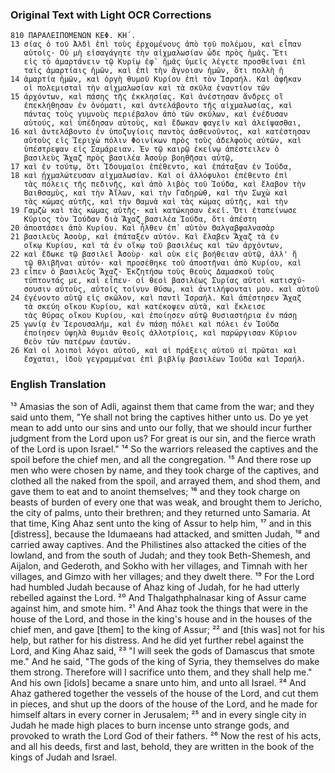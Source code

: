### Original Text with Light OCR Corrections

```greek
810 ΠΑΡΑΛΕΙΠΟΜΕΝΩΝ ΚΕΦ. ΚΗ´.
13 σίας ὁ τοῦ Ἀλδὶ ἐπὶ τοὺς ἐρχομένους ἀπὸ τοῦ πολέμου, καὶ εἶπαν
   αὐτοῖς· Οὐ μὴ εἰσαγάγητε τὴν αἰχμαλωσίαν ὧδε πρὸς ἡμᾶς. Ἔτι
   εἰς τὸ ἁμαρτάνειν τῷ Κυρίῳ ἐφ᾿ ἡμᾶς ὑμεῖς λέγετε προσθεῖναι ἐπὶ
   ταῖς ἁμαρτίαις ἡμῶν, καὶ ἐπὶ τὴν ἄγνοιαν ἡμῶν, ὅτι πολλὴ ἡ
14 ἁμαρτία ἡμῶν, καὶ ὀργὴ θυμοῦ Κυρίου ἐπὶ τὸν Ἰσραήλ. Καὶ ἀφῆκαν
   οἱ πολεμισταὶ τὴν αἰχμαλωσίαν καὶ τὰ σκῦλα ἐναντίον τῶν
15 ἀρχόντων, καὶ πάσης τῆς ἐκκλησίας. Καὶ ἀνέστησαν ἄνδρες οἳ
   ἐπεκλήθησαν ἐν ὀνόματι, καὶ ἀντελάβοντο τῆς αἰχμαλωσίας, καὶ
   πάντας τοὺς γυμνοὺς περιέβαλον ἀπὸ τῶν σκύλων, καὶ ἐνέδυσαν
   αὐτούς, καὶ ὑπέδησαν αὐτοὺς, καὶ ἔδωκαν φαγεῖν καὶ ἀλείψασθαι,
16 καὶ ἀντελάβοντο ἐν ὑποζυγίοις παντὸς ἀσθενοῦντος, καὶ κατέστησαν
   αὐτοὺς εἰς Ἱεριχὼ πόλιν Φοινίκων πρὸς τοὺς ἀδελφοὺς αὐτῶν, καὶ
   ὑπέστρεψαν εἰς Σαμάρειαν. Ἐν τῷ καιρῷ ἐκείνῳ ἀπέστειλεν ὁ
   βασιλεὺς Ἄχαζ πρὸς βασιλέα Ἀσοὺρ βοηθῆσαι αὐτῷ,
17 καὶ ἐν τούτῳ, ὅτι Ἰδουμαῖοι ἐπέθεντο, καὶ ἐπάταξαν ἐν Ἰούδα,
18 καὶ ᾐχμαλώτευσαν αἰχμαλωσίαν. Καὶ οἱ ἀλλόφυλοι ἐπέθεντο ἐπὶ
   τὰς πόλεις τῆς πεδινῆς, καὶ ἀπὸ λιβὸς τοῦ Ἰούδα, καὶ ἔλαβον τὴν
   Βαιθσαμὺς, καὶ τὴν Ἀἴλων, καὶ τὴν Γαδηρὼθ, καὶ τὴν Σωχὼ καὶ
   τὰς κώμας αὐτῆς, καὶ τὴν Θαμνὰ καὶ τὰς κώμας αὐτῆς, καὶ τὴν
19 Γαμζὼ καὶ τὰς κώμας αὐτῆς· καὶ κατώκησαν ἐκεῖ. Ὅτι ἐταπείνωσε
   Κύριος τὸν Ἰούδαν διὰ Ἄχαζ βασιλέα Ἰούδα, ὅτι ἀπέστη
20 ἀποστάσει ἀπὸ Κυρίου. Καὶ ἦλθεν ἐπ᾿ αὐτὸν Θαλγαβφαλνασὰρ
21 βασιλεὺς Ἀσοὺρ, καὶ ἐπάταξεν αὐτόν. Καὶ ἔλαβεν Ἄχαζ τὰ ἐν
   οἴκῳ Κυρίου, καὶ τὰ ἐν οἴκῳ τοῦ βασιλέως καὶ τῶν ἀρχόντων,
22 καὶ ἔδωκε τῷ βασιλεῖ Ἀσοὺρ· καὶ οὐκ εἰς βοήθειαν αὐτῷ, ἀλλ' ἤ
   τῷ θλιβῆναι αὐτόν· καὶ προσέθηκε τοῦ ἀποστῆναι ἀπὸ Κυρίου, καὶ
23 εἶπεν ὁ βασιλεὺς Ἄχαζ· Ἐκζητήσω τοὺς θεοὺς Δαμασκοῦ τοὺς
   τύπτοντάς με, καὶ εἶπεν· οἱ θεοὶ βασιλέως Συρίας αὐτοὶ κατισχύ-
   σουσιν αὐτοὺς, αὐτοῖς τοίνυν θύσω, καὶ ἀντιλήψονται μου. καὶ αὐτοῦ
24 ἐγένοντο αὐτῷ εἰς σκῶλον, καὶ παντὶ Ἰσραήλ. Καὶ ἀπέστησεν Ἄχαζ
   τὰ σκεύη οἴκου Κυρίου, καὶ κατέκοψεν αὐτὰ, καὶ ἔκλεισε
   τὰς θύρας οἴκου Κυρίου, καὶ ἐποίησεν αὐτῷ θυσιαστήρια ἐν πάσῃ
25 γωνίᾳ ἐν Ἱερουσαλήμ, καὶ ἐν πάσῃ πόλει καὶ πόλει ἐν Ἰούδα
   ἐποίησεν ὑψηλὰ θυμιᾶν θεοῖς ἀλλοτρίοις, καὶ παρώργισαν Κύριον
   Θεὸν τῶν πατέρων ἑαυτῶν.
26 Καὶ οἱ λοιποὶ λόγοι αὐτοῦ, καὶ αἱ πράξεις αὐτοῦ αἱ πρῶται καὶ
   ἔσχαται, ἰδοὺ γεγραμμέναι ἐπὶ βιβλίῳ βασιλέων Ἰούδα καὶ Ἰσραήλ.
```

### English Translation

¹³ Amasias the son of Adli, against them that came from the war; and they said unto them, "Ye shall not bring the captives hither unto us. Do ye yet mean to add unto our sins and unto our folly, that we should incur further judgment from the Lord upon us? For great is our sin, and the fierce wrath of the Lord is upon Israel."
¹⁴ So the warriors released the captives and the spoil before the chief men, and all the congregation.
¹⁵ And there rose up men who were chosen by name, and they took charge of the captives, and clothed all the naked from the spoil, and arrayed them, and shod them, and gave them to eat and to anoint themselves;
¹⁶ and they took charge on beasts of burden of every one that was weak, and brought them to Jericho, the city of palms, unto their brethren; and they returned unto Samaria. At that time, King Ahaz sent unto the king of Assur to help him,
¹⁷ and in this [distress], because the Idumaeans had attacked, and smitten Judah,
¹⁸ and carried away captives. And the Philistines also attacked the cities of the lowland, and from the south of Judah; and they took Beth-Shemesh, and Aijalon, and Gederoth, and Sokho with her villages, and Timnah with her villages, and Gimzo with her villages; and they dwelt there.
¹⁹ For the Lord had humbled Judah because of Ahaz king of Judah, for he had utterly rebelled against the Lord.
²⁰ And Thalgathphalnasar king of Assur came against him, and smote him.
²¹ And Ahaz took the things that were in the house of the Lord, and those in the king's house and in the houses of the chief men, and gave [them] to the king of Assur;
²² and [this was] not for his help, but rather for his distress. And he did yet further rebel against the Lord, and King Ahaz said,
²³ "I will seek the gods of Damascus that smote me." And he said, "The gods of the king of Syria, they themselves do make them strong. Therefore will I sacrifice unto them, and they shall help me." And his own [idols] became a snare unto him, and unto all Israel.
²⁴ And Ahaz gathered together the vessels of the house of the Lord, and cut them in pieces, and shut up the doors of the house of the Lord, and he made for himself altars in every corner in Jerusalem;
²⁵ and in every single city in Judah he made high places to burn incense unto strange gods, and provoked to wrath the Lord God of their fathers.
²⁶ Now the rest of his acts, and all his deeds, first and last, behold, they are written in the book of the kings of Judah and Israel.